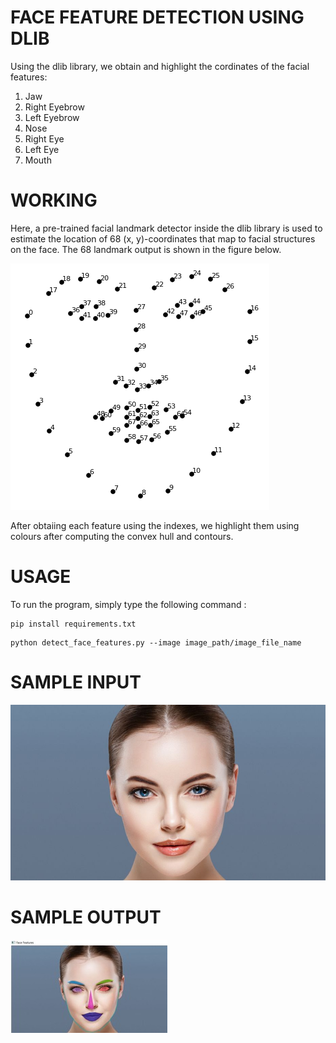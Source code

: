 # FACE FEATURE DETECTION USING DLIB 

Using the dlib library, we obtain and highlight the cordinates of the facial features:

1) Jaw
2) Right Eyebrow
3) Left Eyebrow
4) Nose
5) Right Eye
6) Left Eye
7) Mouth

# WORKING

Here, a pre-trained facial landmark detector inside the dlib library is used to estimate the location of 68 (x, y)-coordinates that map to facial structures on the face. The 68  landmark output is shown in the figure below.

![Alt](images/68_face_landmarks.png)

After obtaiing each feature using the indexes, we highlight them using colours after computing the convex hull and contours.

# USAGE

To run the program, simply type the following command :

```
pip install requirements.txt
```
```
python detect_face_features.py --image image_path/image_file_name
```

# SAMPLE INPUT

![Alt](images/image_1.jpg)

# SAMPLE OUTPUT

![Alt](images/image_2.jpg)






